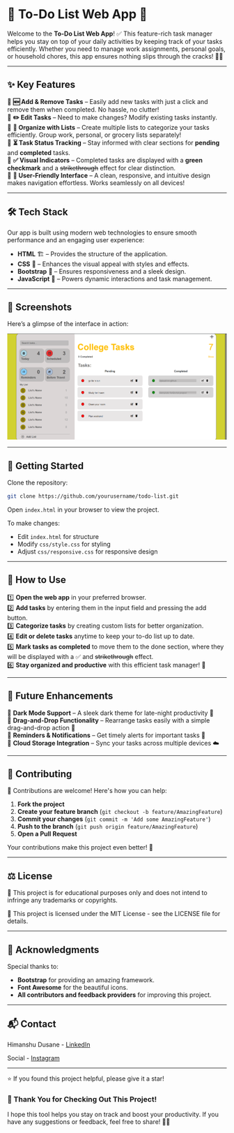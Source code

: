 # 📌 To-Do List Web App 🚀

Welcome to the **To-Do List Web App**! ✅ This feature-rich task manager helps you stay on top of your daily activities by keeping track of your tasks efficiently. Whether you need to manage work assignments, personal goals, or household chores, this app ensures nothing slips through the cracks! 📝💡

---

## ✨ Key Features

🔹 **🆕 Add & Remove Tasks** – Easily add new tasks with just a click and remove them when completed. No hassle, no clutter!  
🔹 **✏️ Edit Tasks** – Need to make changes? Modify existing tasks instantly.  
🔹 **📂 Organize with Lists** – Create multiple lists to categorize your tasks efficiently. Group work, personal, or grocery lists separately!  
🔹 **⏳ Task Status Tracking** – Stay informed with clear sections for **pending** and **completed** tasks.  
🔹 **✅ Visual Indicators** – Completed tasks are displayed with a **green checkmark** and a ~~strikethrough~~ effect for clear distinction.  
🔹 **🎯 User-Friendly Interface** – A clean, responsive, and intuitive design makes navigation effortless. Works seamlessly on all devices!  

---

## 🛠 Tech Stack

Our app is built using modern web technologies to ensure smooth performance and an engaging user experience:

- **HTML** 🏗️ – Provides the structure of the application.
- **CSS** 🎨 – Enhances the visual appeal with styles and effects.
- **Bootstrap** 🚀 – Ensures responsiveness and a sleek design.
- **JavaScript** 🧠 – Powers dynamic interactions and task management.

---

## 📸 Screenshots

Here’s a glimpse of the interface in action:

![To-Do List Screenshot](screenshots/ss1.png)

---

## 🚀 Getting Started

Clone the repository:
```bash
git clone https://github.com/yourusername/todo-list.git
```
Open `index.html` in your browser to view the project.

To make changes:

- Edit `index.html` for structure
- Modify `css/style.css` for styling
- Adjust `css/responsive.css` for responsive design

---

## 🚀 How to Use

1️⃣ **Open the web app** in your preferred browser.  
2️⃣ **Add tasks** by entering them in the input field and pressing the add button.  
3️⃣ **Categorize tasks** by creating custom lists for better organization.  
4️⃣ **Edit or delete tasks** anytime to keep your to-do list up to date.  
5️⃣ **Mark tasks as completed** to move them to the done section, where they will be displayed with a ✅ and ~~strikethrough~~ effect.  
6️⃣ **Stay organized and productive** with this efficient task manager! 🎯

---

## 🔮 Future Enhancements

🚀 **Dark Mode Support** – A sleek dark theme for late-night productivity 🌙  
🚀 **Drag-and-Drop Functionality** – Rearrange tasks easily with a simple drag-and-drop action 🔀  
🚀 **Reminders & Notifications** – Get timely alerts for important tasks 🔔  
🚀 **Cloud Storage Integration** – Sync your tasks across multiple devices ☁️  

---

## 🤝 Contributing

🎯 Contributions are welcome! Here's how you can help:

1. **Fork the project**
2. **Create your feature branch** (`git checkout -b feature/AmazingFeature`)
3. **Commit your changes** (`git commit -m 'Add some AmazingFeature'`)
4. **Push to the branch** (`git push origin feature/AmazingFeature`)
5. **Open a Pull Request**

Your contributions make this project even better! 🚀

---

## ⚖️ License

📌 This project is for educational purposes only and does not intend to infringe any trademarks or copyrights. 

📝 This project is licensed under the MIT License - see the LICENSE file for details.

---

## 🙏 Acknowledgments

Special thanks to:
- **Bootstrap** for providing an amazing framework.
- **Font Awesome** for the beautiful icons.
- **All contributors and feedback providers** for improving this project.

---

## 📬 Contact

Himanshu Dusane - [LinkedIn](https://www.linkedin.com/in/himanshu-dusane-5a8ab6274/)

Social - [Instagram](https://www.instagram.com/_.himanxhu_.1/)

---

⭐️ If you found this project helpful, please give it a star!


### 🎉 Thank You for Checking Out This Project! 
I hope this tool helps you stay on track and boost your productivity. If you have any suggestions or feedback, feel free to share! 🚀😊

